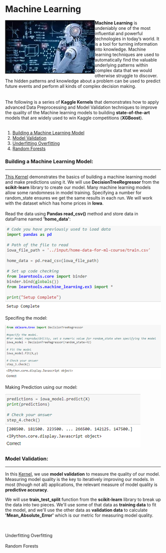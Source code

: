 # **Machine Learning**


<img src="https://github.com/J-R-1/J-R-1/blob/main/Kaggle%20Kernels%20-%20Machine%20Learning/ml_pic.png" align='left' />
<b>Machine Learning</b> is undeniably one of the most influential and powerful technologies in today’s world. It is a tool for turning information into knowledge. Machine learning techniques are used to automatically find the valuable underlying patterns within complex data that we would otherwise struggle to discover. The hidden patterns and knowledge about a problem can be used to predict future events and perform all kinds of complex decision making.

<br>
<br>
<br>
The following is a series of <b>Kaggle Kernels</b> that demonstrates how to apply advanced Data Preprocessing and Model Validation techniques to improve the quality of the Machine learning models to building <b>state-of-the-art</b> models that are widely used to win Kaggle competitions (<b>XGBoost</b>).
<br>
<br>
<ol>
  
  <li><a href='#First_ML_Model'>Building a Machine Learning Model</a></li>
  <li><a href='#Model_validation'>Model Validation</a></li>
  <li><a href='#Underfitting_Overfitting'>Underfitting Overfitting</a></li>
  <li><a href='#Random_Forests'>Random Forests</a></li>
  
</ol >

### <a id='First_ML_Model'>Building a Machine Learning Model:</a>
-----------------------------------------------------------------


<a href='https://github.com/J-R-1/J-R-1/blob/main/Kaggle%20Kernels%20-%20Machine%20Learning/exercise-your-first-machine-learning-model.ipynb'>This Kernel</a> demonstrates the basics of building a machine learning model and make predictions using it.  We will use <b>DecisionTreeRegressor</b> from the <b>scikit-learn</b> library to create our model. Many machine learning models allow some randomness in model training. Specifying a number for random_state ensures we get the same results in each run. We will work with the dataset which has home prices in <b>Iowa</b>.
<br>
<br>
Read the data using <b>Pandas read_csv()</b> method and store data in dataFrame named <b>'home_data'</b>:
  
<img src='https://github.com/J-R-1/J-R-1/blob/main/Kaggle%20Kernels%20-%20Machine%20Learning/mb_3.png' />
  
  
Specifing the model:

<img src='https://github.com/J-R-1/J-R-1/blob/main/Kaggle%20Kernels%20-%20Machine%20Learning/mb_1.png' />        


Making Prediction using our model:

<img src='https://github.com/J-R-1/J-R-1/blob/main/Kaggle%20Kernels%20-%20Machine%20Learning/mb_2.png' />


### <a id='Model_validation'>Model Validation:</a>
---------------------------------------------------

In this <a href='https://github.com/J-R-1/J-R-1/blob/main/Kaggle%20Kernels%20-%20Machine%20Learning/exercise-model-validation.ipynb'>Kernel</a>, we use <b>model validation</b> to measure the quality of our model. Measuring model quality is the key to iteratively improving our models.  In most (though not all) applications, the relevant measure of model quality is <b>predictive accuracy</b>.

We will use <b>train_test_split</b> function from the <b>scikit-learn</b> library to break up the data into two pieces. We'll use some of that data as <b>training data</b> to fit the model, and we'll use the other data as <b>validation data</b> to calculate <b>'Mean_Absolute_Error'</b> which is our metric for measuring model quality.

</br>
</br>
<a id='Underfitting_Overfitting'>Underfitting Overfitting</a>

</br>
</br>
<a id='Random_Forests'>Random Forests</a>





